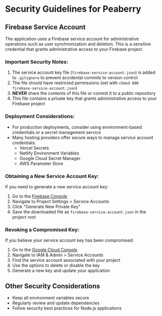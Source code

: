 # Security Guidelines for Peaberry

## Firebase Service Account

The application uses a Firebase service account for administrative operations such as user synchronization and deletion. This is a sensitive credential that grants administrative access to your Firebase project.

### Important Security Notes:

1. The service account key file (`firebase-service-account.json`) is added to `.gitignore` to prevent accidental commits to version control
2. The file should have restricted permissions (set with `chmod 600 firebase-service-account.json`)
3. **NEVER** share the contents of this file or commit it to a public repository
4. This file contains a private key that grants administrative access to your Firebase project

### Deployment Considerations:

- For production deployments, consider using environment-based credentials or a secret management service
- Many hosting providers offer secure ways to manage service account credentials:
  - Vercel Secrets
  - Netlify Environment Variables
  - Google Cloud Secret Manager
  - AWS Parameter Store

### Obtaining a New Service Account Key:

If you need to generate a new service account key:

1. Go to the [Firebase Console](https://console.firebase.google.com/)
2. Navigate to Project Settings > Service Accounts
3. Click "Generate New Private Key"
4. Save the downloaded file as `firebase-service-account.json` in the project root

### Revoking a Compromised Key:

If you believe your service account key has been compromised:

1. Go to the [Google Cloud Console](https://console.cloud.google.com/)
2. Navigate to IAM & Admin > Service Accounts
3. Find the service account associated with your project
4. Use the options to delete or disable the key
5. Generate a new key and update your application

## Other Security Considerations

- Keep all environment variables secure
- Regularly review and update dependencies
- Follow security best practices for Node.js applications